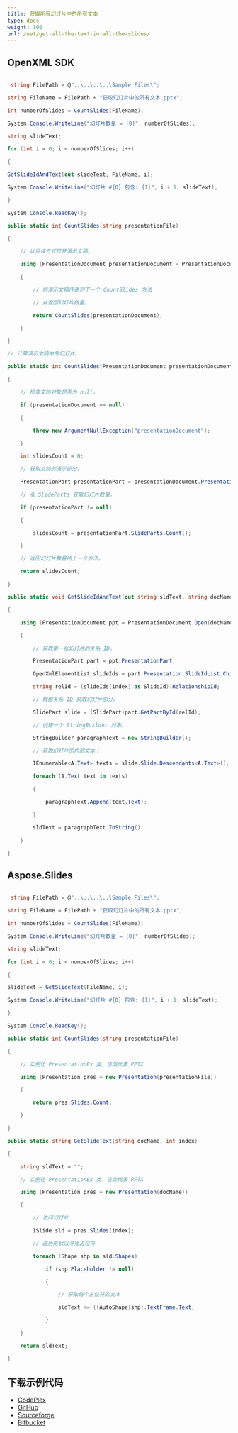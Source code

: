 ```yaml
---
title: 获取所有幻灯片中的所有文本
type: docs
weight: 100
url: /net/get-all-the-text-in-all-the-slides/
---
```


## **OpenXML SDK**
``` csharp

 string FilePath = @"..\..\..\..\Sample Files\";

string FileName = FilePath + "获取幻灯片中的所有文本.pptx";

int numberOfSlides = CountSlides(FileName);

System.Console.WriteLine("幻灯片数量 = {0}", numberOfSlides);

string slideText;

for (int i = 0; i < numberOfSlides; i++)

{

GetSlideIdAndText(out slideText, FileName, i);

System.Console.WriteLine("幻灯片 #{0} 包含: {1}", i + 1, slideText);

}

System.Console.ReadKey();

public static int CountSlides(string presentationFile)

{

    // 以只读方式打开演示文稿。

    using (PresentationDocument presentationDocument = PresentationDocument.Open(presentationFile, false))

    {

        // 将演示文稿传递到下一个 CountSlides 方法

        // 并返回幻灯片数量。

        return CountSlides(presentationDocument);

    }

}

// 计算演示文稿中的幻灯片。

public static int CountSlides(PresentationDocument presentationDocument)

{

    // 检查文档对象是否为 null。

    if (presentationDocument == null)

    {

        throw new ArgumentNullException("presentationDocument");

    }

    int slidesCount = 0;

    // 获取文档的演示部分。

    PresentationPart presentationPart = presentationDocument.PresentationPart;

    // 从 SlideParts 获取幻灯片数量。

    if (presentationPart != null)

    {

        slidesCount = presentationPart.SlideParts.Count();

    }

    // 返回幻灯片数量给上一个方法。

    return slidesCount;

}

public static void GetSlideIdAndText(out string sldText, string docName, int index)

{

    using (PresentationDocument ppt = PresentationDocument.Open(docName, false))

    {

        // 获取第一张幻灯片的关系 ID。

        PresentationPart part = ppt.PresentationPart;

        OpenXmlElementList slideIds = part.Presentation.SlideIdList.ChildElements;

        string relId = (slideIds[index] as SlideId).RelationshipId;

        // 根据关系 ID 获取幻灯片部分。

        SlidePart slide = (SlidePart)part.GetPartById(relId);

        // 创建一个 StringBuilder 对象。

        StringBuilder paragraphText = new StringBuilder();

        // 获取幻灯片的内部文本：

        IEnumerable<A.Text> texts = slide.Slide.Descendants<A.Text>();

        foreach (A.Text text in texts)

        {

            paragraphText.Append(text.Text);

        }

        sldText = paragraphText.ToString();

    }

}

``` 
## **Aspose.Slides**
``` csharp

 string FilePath = @"..\..\..\..\Sample Files\";

string FileName = FilePath + "获取幻灯片中的所有文本.pptx";

int numberOfSlides = CountSlides(FileName);

System.Console.WriteLine("幻灯片数量 = {0}", numberOfSlides);

string slideText;

for (int i = 0; i < numberOfSlides; i++)

{

slideText = GetSlideText(FileName, i);

System.Console.WriteLine("幻灯片 #{0} 包含: {1}", i + 1, slideText);

}

System.Console.ReadKey();

public static int CountSlides(string presentationFile)

{

    // 实例化 PresentationEx 类，该类代表 PPTX

    using (Presentation pres = new Presentation(presentationFile))

    {

        return pres.Slides.Count;

    }

}

public static string GetSlideText(string docName, int index)

{

    string sldText = "";

    // 实例化 PresentationEx 类，该类代表 PPTX

    using (Presentation pres = new Presentation(docName))

    {

        // 访问幻灯片

        ISlide sld = pres.Slides[index];

        // 遍历形状以寻找占位符

        foreach (Shape shp in sld.Shapes)

            if (shp.Placeholder != null)

            {

                // 获取每个占位符的文本

                sldText += ((AutoShape)shp).TextFrame.Text;

            }

    }

    return sldText;

}

``` 
## **下载示例代码**
- [CodePlex](https://asposeopenxml.codeplex.com/releases/view/615920)
- [GitHub](https://github.com/aspose-slides/Aspose.Slides-for-.NET/releases/tag/AsposeSlidesVsOpenXML1.1)
- [Sourceforge](https://sourceforge.net/projects/asposeopenxml/files/Aspose.Slides%20Vs%20OpenXML/Get%20all%20the%20text%20in%20all%20slides%20\(Aspose.Slides\).zip/download)
- [Bitbucket](https://bitbucket.org/asposemarketplace/aspose-for-openxml/downloads/Get%20all%20the%20text%20in%20all%20slides%20\(Aspose.Slides\).zip)